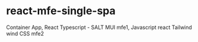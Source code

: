 # react-mfe-single-spa
Container App, React Typescript - SALT MUI mfe1, Javascript react Tailwind wind CSS mfe2
